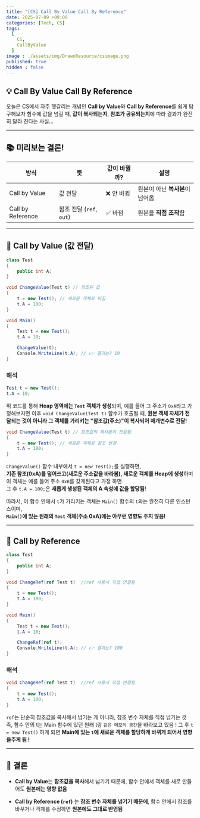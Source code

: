 ```yaml
---
title: "[CS] Call By Value Call By Reference"
date: 2025-07-09 +09:00
categories: [Tech, CS]
tags:
  [ 
    CS, 
    CallByValue 
  ]
image : ./assets/img/DrawnResource/csimage.png
published: true
hidden : false
---
```




## 💡 Call By Value Call By Reference

오늘은 CS에서 자주 헷갈리는 개념인 **Call by Value**와 **Call by Reference**를 쉽게 탐구해보자 
함수에 값을 넘길 때, **값이 복사되는지**, **참조가 공유되는지**에 따라 결과가 완전히 달라 진다는 사실...

---

## 📚 미리보는 결론!


| 방식              | 뜻                       | 값이 바뀔까? | 설명                            |
| ----------------- | ------------------------ | ------------ | ------------------------------- |
| Call by Value     | 값 전달                  | ❌ 안 바뀜    | 원본이 아닌 **복사본**이 넘어옴 |
| Call by Reference | 참조 전달 (`ref`, `out`) | ✅ 바뀜       | 원본을 **직접 조작**함          |

---

## 📑 Call by Value (값 전달)


```csharp
class Test
{
    public int A;
}

void ChangeValue(Test t) // 참조된 값
{
    t = new Test(); // 새로운 객체로 바꿈
    t.A = 100;
}

void Main()
{
    Test t = new Test(); 
    t.A = 10;

    ChangeValue(t);
    Console.WriteLine(t.A); // 👉 결과는? 10
}
```

### 해석


```csharp
Test t = new Test(); 
t.A = 10;
```

위 코드를 통해 **Heap 영역에는 `Test` 객체가 생성**되며, 예를 들어 그 주소가 `0xA`라고 가정해보자면
이후 `void ChangeValue(Test t)` 함수가 호출될 때, **원본 객체 자체가 전달되는 것이 아니라 그 객체를 가리키는 "참조값(주소)"이 복사되어 매개변수로 전달!**

```csharp
void ChangeValue(Test t) // 참조값의 복사본이 전달됨
{
    t = new Test(); // 새로운 객체로 참조 변경
    t.A = 100;
}
```

`ChangeValue()` 함수 내부에서 `t = new Test();`를 실행하면,  
**기존 참조(0xA)를 덮어쓰고(새로운 주소값을 바라봄), 새로운 객체를 Heap에 생성**하며 이 객체는 예를 들어 주소 `0xB`를 갖게된다고 가정 하면  
그 후 `t.A = 100;`은 **새롭게 생성된 객체의 A 속성에 값을 할당됨!**

따라서, 이 함수 안에서 `t`가 가리키는 객체는 `Main()` 함수의 `t`와는 완전히 다른 인스턴스이며,  
**`Main()`에 있는 원래의 `Test` 객체(주소 0xA)에는 아무런 영향도 주지 않음!**


---

## 📑 Call by Reference 


```csharp
class Test
{
    public int A;
}

void ChangeRef(ref Test t)  //ref 사용시 직접 연결됨
{
    t = new Test();
    t.A = 100;
}

void Main()
{
    Test t = new Test();
    t.A = 10;

    ChangeRef(ref t);
    Console.WriteLine(t.A); // 👉 결과는? 100
}
```

### 해석


```csharp
void ChangeRef(ref Test t)  //ref 사용시 직접 연결됨
{
    t = new Test();
    t.A = 100;
}
```

`ref`는 단순히 참조값을 복사해서 넘기는 게 아니라, 참조 변수 자체를 직접 넘기는 것 즉, 함수 안의 t는 Main 함수에 있던 원래 t랑 `같은 메모리 공간`을 바라보고 있음 !
그 후 `t = new Test()` 하게 되면 **Main에 있는 `t`에 새로운 객체를 할당하게 바뀌게 되어서 영향을주게 됨 !**


---

## 📖 결론

- **Call by Value**는 **참조값을 복사**해서 넘기기 때문에,  함수 안에서 객체를 새로 만들어도 **원본에는 영향 없음**

- **Call by Reference (`ref`)** 는  **참조 변수 자체를 넘기기 때문에**,   함수 안에서 참조를 바꾸거나 객체를 수정하면 **원본에도 그대로 반영됨**